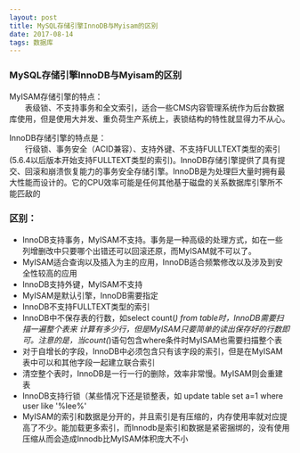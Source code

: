 ```yaml
---
layout: post
title: MySQL存储引擎InnoDB与Myisam的区别
date: 2017-08-14
tags: 数据库
---
```


### MySQL存储引擎InnoDB与Myisam的区别  

MyISAM存储引擎的特点：  
&emsp;&emsp;表级锁、不支持事务和全文索引，适合一些CMS内容管理系统作为后台数据库使用，但是使用大并发、重负荷生产系统上，表锁结构的特性就显得力不从心。  

InnoDB存储引擎的特点是：  
&emsp;&emsp;行级锁、事务安全（ACID兼容）、支持外键、不支持FULLTEXT类型的索引(5.6.4以后版本开始支持FULLTEXT类型的索引)。InnoDB存储引擎提供了具有提交、回滚和崩溃恢复能力的事务安全存储引擎。InnoDB是为处理巨大量时拥有最大性能而设计的。它的CPU效率可能是任何其他基于磁盘的关系数据库引擎所不能匹敌的

### 区别：

 + InnoDB支持事务，MyISAM不支持。事务是一种高级的处理方式，如在一些列增删改中只要哪个出错还可以回滚还原，而MyISAM就不可以了。
 + MyISAM适合查询以及插入为主的应用，InnoDB适合频繁修改以及涉及到安全性较高的应用
 + InnoDB支持外键，MyISAM不支持
 + MyISAM是默认引擎，InnoDB需要指定
 + InnoDB不支持FULLTEXT类型的索引
 + InnoDB中不保存表的行数，如select count(*) from table时，InnoDB需要扫描一遍整个表来  计算有多少行，但是MyISAM只要简单的读出保存好的行数即可。注意的是，当count(*)语句包含where条件时MyISAM也需要扫描整个表
 + 对于自增长的字段，InnoDB中必须包含只有该字段的索引，但是在MyISAM表中可以和其他字段一起建立联合索引
 + 清空整个表时，InnoDB是一行一行的删除，效率非常慢。MyISAM则会重建表
 + InnoDB支持行锁（某些情况下还是锁整表，如 update table set a=1 where user like '%lee%'
 + MyISAM的索引和数据是分开的，并且索引是有压缩的，内存使用率就对应提高了不少。能加载更多索引，而Innodb是索引和数据是紧密捆绑的，没有使用压缩从而会造成Innodb比MyISAM体积庞大不小

